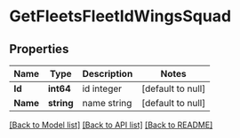 # GetFleetsFleetIdWingsSquad

## Properties
Name | Type | Description | Notes
------------ | ------------- | ------------- | -------------
**Id** | **int64** | id integer | [default to null]
**Name** | **string** | name string | [default to null]

[[Back to Model list]](../README.md#documentation-for-models) [[Back to API list]](../README.md#documentation-for-api-endpoints) [[Back to README]](../README.md)

